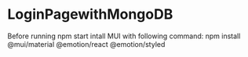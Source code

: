 ﻿# LoginPagewithMongoDB
Before running npm start intall MUI with following command:
npm install @mui/material @emotion/react @emotion/styled
